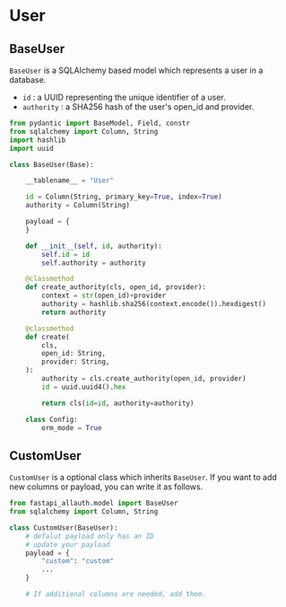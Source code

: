 # User

## BaseUser
`BaseUser` is a SQLAlchemy based model which represents a user in a database.

- `id` : a UUID representing the unique identifier of a user.
- `authority` : a SHA256 hash of the user's open_id and provider.

```py
from pydantic import BaseModel, Field, constr
from sqlalchemy import Column, String
import hashlib
import uuid

class BaseUser(Base):

    __tablename__ = "User"

    id = Column(String, primary_key=True, index=True)
    authority = Column(String)

    payload = {
    }

    def __init__(self, id, authority):
        self.id = id
        self.authority = authority

    @classmethod
    def create_authority(cls, open_id, provider):
        context = str(open_id)+provider
        authority = hashlib.sha256(context.encode()).hexdigest()
        return authority

    @classmethod
    def create(
        cls,
        open_id: String,
        provider: String,
    ):
        authority = cls.create_authority(open_id, provider)
        id = uuid.uuid4().hex

        return cls(id=id, authority=authority)

    class Config:
        orm_mode = True

```

## CustomUser
`CustomUser` is a optional class which inherits `BaseUser`.
If you want to add new columns or payload, you can write it as follows.

```py
from fastapi_allauth.model import BaseUser
from sqlalchemy import Column, String

class CustomUser(BaseUser):
    # defalut payload only has an ID
    # update your payload
    payload = {
        "custom": "custom"
        ... 
    }

    # If additional columns are needed, add them.

```